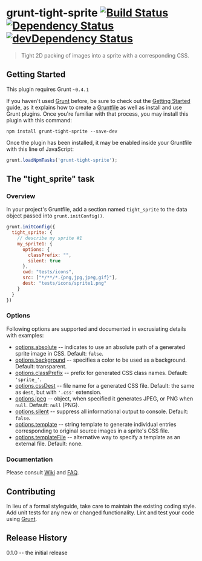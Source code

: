 # grunt-tight-sprite  [![Build Status](https://secure.travis-ci.org/uhop/grunt-tight-sprite.png?branch=master)](http://travis-ci.org/uhop/grunt-tight-sprite) [![Dependency Status](https://david-dm.org/uhop/grunt-tight-sprite.png)](https://david-dm.org/uhop/grunt-tight-sprite) [![devDependency Status](https://david-dm.org/uhop/grunt-tight-sprite/dev-status.png)](https://david-dm.org/uhop/grunt-tight-sprite#info=devDependencies)

> Tight 2D packing of images into a sprite with a corresponding CSS.

## Getting Started

This plugin requires Grunt `~0.4.1`

If you haven't used [Grunt](http://gruntjs.com/) before, be sure to check out the [Getting Started](http://gruntjs.com/getting-started) guide, as it explains how to create a [Gruntfile](http://gruntjs.com/sample-gruntfile) as well as install and use Grunt plugins. Once you're familiar with that process, you may install this plugin with this command:

```shell
npm install grunt-tight-sprite --save-dev
```

Once the plugin has been installed, it may be enabled inside your Gruntfile with this line of JavaScript:

```js
grunt.loadNpmTasks('grunt-tight-sprite');
```

## The "tight_sprite" task

### Overview

In your project's Gruntfile, add a section named `tight_sprite` to the data object passed into `grunt.initConfig()`.

```js
grunt.initConfig({
  tight_sprite: {
    // describe my sprite #1
    my_sprite1: {
      options: {
        classPrefix: "",
        silent: true
      },
      cwd: "tests/icons",
      src: ["*/**/*.{png,jpg,jpeg,gif}"],
      dest: "tests/icons/sprite1.png"
    }
  }
})
```

### Options

Following options are supported and documented in excrusiating details with examples:

- [options.absolute](https://github.com/uhop/grunt-tight-sprite/wiki/options.absolute) --
  indicates to use an absolute path of a generated sprite image in CSS. Default: `false`.
- [options.background](https://github.com/uhop/grunt-tight-sprite/wiki/options.background) --
  specifies a color to be used as a background. Default: transparent.
- [options.classPrefix](https://github.com/uhop/grunt-tight-sprite/wiki/options.classPrefix) --
  prefix for generated CSS class names. Default: `'sprite_'`.
- [options.cssDest](https://github.com/uhop/grunt-tight-sprite/wiki/options.cssDest) --
  file name for a generated CSS file. Default: the same as `dest`, but with `'.css'` extension.
- [options.jpeg](https://github.com/uhop/grunt-tight-sprite/wiki/options.jpeg) --
  object, when specified it generates JPEG, or PNG when `null`. Default: `null` (PNG).
- [options.silent](https://github.com/uhop/grunt-tight-sprite/wiki/options.silent) --
  suppress all informational output to console. Default: `false`.
- [options.template](https://github.com/uhop/grunt-tight-sprite/wiki/options.template) --
  string template to generate individual entries corresponding to original source images in a sprite's CSS file.
- [options.templateFile](https://github.com/uhop/grunt-tight-sprite/wiki/options.templateFile) --
  alternative way to specify a template as an external file. Default: none.

### Documentation

Please consult [Wiki](https://github.com/uhop/grunt-tight-sprite/wiki) and
[FAQ](https://github.com/uhop/grunt-tight-sprite/wiki/FAQ).

## Contributing
In lieu of a formal styleguide, take care to maintain the existing coding style. Add unit tests for any new or changed functionality. Lint and test your code using [Grunt](http://gruntjs.com/).

## Release History

0.1.0 -- the initial release
